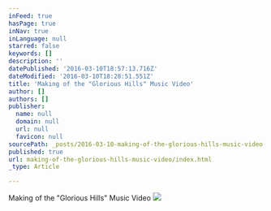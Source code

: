 ```yaml
---
inFeed: true
hasPage: true
inNav: true
inLanguage: null
starred: false
keywords: []
description: ''
datePublished: '2016-03-10T18:57:13.716Z'
dateModified: '2016-03-10T18:28:51.551Z'
title: 'Making of the "Glorious Hills" Music Video'
author: []
authors: []
publisher:
  name: null
  domain: null
  url: null
  favicon: null
sourcePath: _posts/2016-03-10-making-of-the-glorious-hills-music-video.md
published: true
url: making-of-the-glorious-hills-music-video/index.html
_type: Article

---
```

Making of the "Glorious Hills" Music Video
![](https://the-grid-user-content.s3-us-west-2.amazonaws.com/f980b121-6234-4ba8-a2a5-213666fb3ae0.jpg)